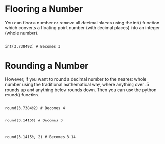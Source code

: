 <h1>Flooring a Number</h1>
<p>You can floor a number or remove all decimal places using the int() function which converts a floating point number (with decimal places) into an integer (whole number).</p>

<code>
int(3.738492) # Becomes 3
</code>

<h1>Rounding a Number</h1>
<p>However, if you want to round a decimal number to the nearest whole number using the traditional mathematical way, where anything over .5 rounds up and anything below rounds down. Then you can use the python round() function.</p>
<code>
round(3.738492) # Becomes 4

round(3.14159)  # Becomes 3

round(3.14159, 2) # Becomes 3.14
</code>

